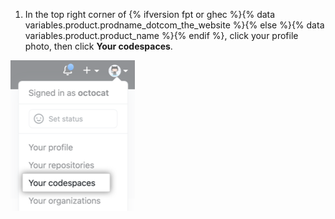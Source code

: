 1. In the top right corner of {% ifversion fpt or ghec %}{% data variables.product.prodname_dotcom_the_website %}{% else %}{% data variables.product.product_name %}{% endif %}, click your profile photo, then click **Your codespaces**.

  !['Your codespaces' menu option](/assets/images/help/codespaces/your-codespaces-option.png)
